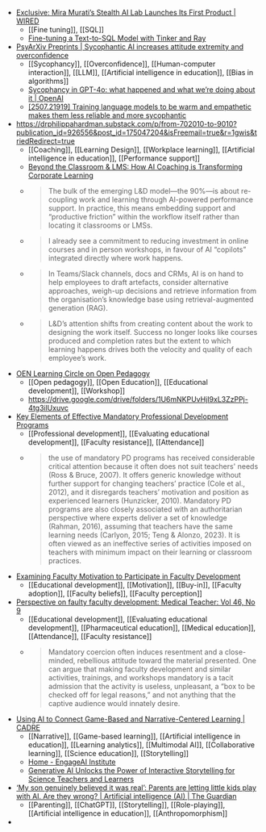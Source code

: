 - [Exclusive: Mira Murati’s Stealth AI Lab Launches Its First Product | WIRED](https://www.wired.com/story/thinking-machines-lab-first-product-fine-tune/)
	- [[Fine tuning]], [[SQL]]
	- [Fine-tuning a Text-to-SQL Model with Tinker and Ray](https://www.anyscale.com/blog/fine-tuning-text-to-sql-model-with-tinker-and-ray)
- [PsyArXiv Preprints | Sycophantic AI increases attitude extremity and overconfidence](https://osf.io/preprints/psyarxiv/vmyek_v1)
	- [[Sycophancy]], [[Overconfidence]], [[Human-computer interaction]], [[LLM]], [[Artificial intelligence in education]], [[Bias in algorithms]]
	- [Sycophancy in GPT-4o: what happened and what we’re doing about it | OpenAI](https://openai.com/index/sycophancy-in-gpt-4o/)
	- [[2507.21919] Training language models to be warm and empathetic makes them less reliable and more sycophantic](https://arxiv.org/abs/2507.21919)
- https://drphilippahardman.substack.com/p/from-702010-to-9010?publication_id=926556&post_id=175047204&isFreemail=true&r=1gwis&triedRedirect=true
	- [[Coaching]], [[Learning Design]], [[Workplace learning]], [[Artificial intelligence in education]], [[Performance support]]
	- [Beyond the Classroom & LMS: How AI Coaching is Transforming Corporate Learning](https://drphilippahardman.substack.com/p/beyond-the-lms-how-ai-coaching-is)
	- >The bulk of the emerging L&D model—the 90%—is about re-coupling work and learning through AI-powered performance support. In practice, this means embedding support and “productive friction” within the workflow itself rather than locating it classrooms or LMSs.
	- >I already see a commitment to reducing investment in online courses and in person workshops, in favour of AI “copilots” integrated directly where work happens.
	- >In Teams/Slack channels, docs and CRMs, AI is on hand to help employees to draft artefacts, consider alternative approaches, weigh-up decisions and retrieve information from the organisation’s knowledge base using retrieval-augmented generation (RAG).
	- > L&D’s attention shifts from creating content about the work to designing the work itself. Success no longer looks like courses produced and completion rates but the extent to which learning happens drives both the velocity and quality of each employee’s work.
- [OEN Learning Circle on Open Pedagogy](https://canvas.umn.edu/courses/376979)
	- [[Open pedagogy]], [[Open Education]], [[Educational development]], [[Workshop]]
	- https://drive.google.com/drive/folders/1U6mNKPUvHjI9xL3ZzPPj-4tg3ilUxuvc
- [Key Elements of Effective Mandatory Professional Development Programs](https://www.e-iji.net/dosyalar/iji_2024_3_19.pdf)
	- [[Professional development]], [[Evaluating educational development]], [[Faculty resistance]], [[Attendance]]
	- >the use of mandatory PD
	  programs has received considerable critical attention because it often does not suit teachers' needs (Ross & Bruce, 2007). It offers generic knowledge without further support for changing teachers’ practice (Cole et al., 2012), and it disregards teachers’ motivation and position as experienced learners (Hunzicker, 2010). Mandatory PD programs are also closely associated with an authoritarian perspective where experts deliver a set of knowledge (Rahman, 2016), assuming that teachers have the same
	  learning needs (Carlyon, 2015; Teng & Alonzo, 2023). It is often viewed as an ineffective series of activities imposed on teachers with minimum impact on their learning or classroom practices.
- [Examining Faculty Motivation to Participate in Faculty Development](https://www.researchgate.net/profile/Louise-Racine/publication/236163297_Distributed_learning_and_rapid_technological_change_An_exploration_of_faculty_development_needs/links/54397ca40cf24a6ddb95d931/Distributed-learning-and-rapid-technological-change-An-exploration-of-faculty-development-needs.pdf#page=5)
	- [[Educational development]], [[Motivation]], [[Buy-in]], [[Faculty adoption]], [[Faculty beliefs]], [[Faculty perception]]
- [Perspective on faulty faculty development: Medical Teacher: Vol 46, No 9](https://www.tandfonline.com/doi/full/10.1080/0142159X.2023.2291996)
	- [[Educational development]], [[Evaluating educational development]], [[Pharmaceutical education]], [[Medical education]], [[Attendance]], [[Faculty resistance]]
	- >Mandatory coercion often induces resentment and a close-minded, rebellious attitude toward the material presented. One can argue that making faculty development and similar activities, trainings, and workshops mandatory is a tacit admission that the activity is useless, unpleasant, a “box to be checked off for legal reasons,” and not anything that the captive audience would innately desire.
- [Using AI to Connect Game-Based and Narrative-Centered Learning | CADRE](https://cadrek12.org/resources/blogs/using-ai-connect-game-based-and-narrative-centered-learning)
	- [[Narrative]], [[Game-based learning]], [[Artificial intelligence in education]], [[Learning analytics]], [[Multimodal AI]], [[Collaborative learning]], [[Science education]], [[Storytelling]]
	- [Home - EngageAI Institute](https://engageai.org/)
	- [Generative AI Unlocks the Power of Interactive Storytelling for Science Teachers and Learners](https://public.intellimedia.ncsu.edu/pubmgr/pubdb/pdfs/roschelle-sij-2025.pdf)
- [‘My son genuinely believed it was real’: Parents are letting little kids play with AI. Are they wrong? | Artificial intelligence (AI) | The Guardian](https://www.theguardian.com/technology/ng-interactive/2025/oct/02/ai-children-parenting-creativity)
	- [[Parenting]], [[ChatGPT]], [[Storytelling]], [[Role-playing]], [[Artificial intelligence in education]], [[Anthropomorphism]]
-